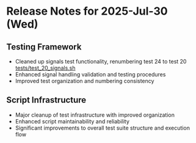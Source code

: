 # Release Notes for 2025-Jul-30 (Wed)

## Testing Framework

- Cleaned up signals test functionality, renumbering test 24 to test 20 [tests/test_20_signals.sh](../../../tests/test_20_signals.sh)
- Enhanced signal handling validation and testing procedures
- Improved test organization and numbering consistency

## Script Infrastructure

- Major cleanup of test infrastructure with improved organization
- Enhanced script maintainability and reliability
- Significant improvements to overall test suite structure and execution flow